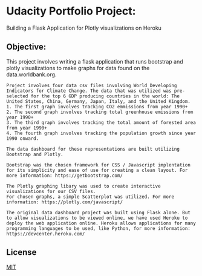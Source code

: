 # Udacity Portfolio Project:
 Building a Flask Application for Plotly visualizations on Heroku

## Objective:
 This project involves writing a flask application that runs bootstrap and plotly visualizations to make graphs for data found on the data.worldbank.org. 

    Project involves four data csv files involving World Developing Indicators for Climate Change. The data that was utilized was pre-selected for the top 6 GDP producing countries in the world: The United States, China, Germany, Japan, Italy, and the United Kingdom. 
    1. The first graph involves tracking CO2 emmissions from year 1990+
    2. The second graph involves tracking total greenhouse emissions from year 1990+
    3. The third graph involves tracking the total amount of forested area from year 1990+
    4. The fourth graph involves tracking the population growth since year 1990 onward.

    The data dashboard for these representations are built utilizing Bootstrap and Plotly.

    Bootstrap was the chosen framework for CSS / Javascript implentation for its simplicity and ease of use for creating a clean layout. For more information: https://getbootstrap.com/

    The Plotly graphing libary was used to create interactive visualizations for our CSV files. 
    For chosen graphs, a simple Scatterplot was utilized. For more information: https://plotly.com/javascript/

    The original data dashboard project was built using Flask alone. But to allow visualizations to be viewed online, we have used Heroku to deploy the web application online. Heroku allows applications for many programming languages to be used, like Python, for more information: https://devcenter.heroku.com/

## License

[MIT](https://choosealicense.com/licenses/mit/)